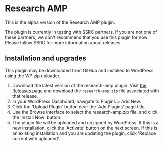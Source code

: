 # Research AMP

This is the alpha version of the Research AMP plugin.

The plugin is currently in testing with SSRC partners. If you are not one of these partners, we don't recommend that you use this plugin for now. Please follow SSRC for more information about releases. 

## Installation and upgrades

This plugin may be downloaded from GitHub and installed to WordPress using the WP zip uploader.

1. Download the latest version of the research-amp plugin. Visit [the Releases page](https://github.com/hard-g/research-amp/releases/) and download the `research-amp.zip` file associated with that release.
2. In your WordPress Dashboard, navigate to Plugins > Add New.
3. Click the 'Upload Plugin' button near the 'Add Plugins' page title.
4. Use the Browse interface to select the research-amp.zip file, and click the 'Install Now' button.
5. The plugin file will be uploaded and unzipped by WordPress. If this is a new installation, click the 'Activate' button on the next screen. If this is an existing installation and you are updating the plugin, click 'Replace current with uploaded'.
